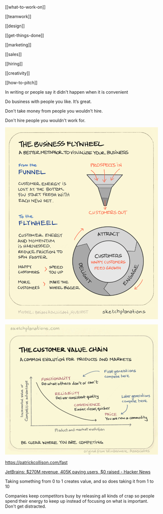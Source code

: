 ---
---

[[what-to-work-on]]

[[teamwork]]

[[design]]

[[get-things-done]]

[[marketing]]

[[sales]]

[[hiring]]

[[creativity]]

[[how-to-pitch]]

In writing or people say it didn't happen when it is convenient

Do business with people you like. It’s great.

Don't take money from people you wouldn't hire.

Don't hire people you wouldn't work for.

![](/assets/static/img/business-flywheel.png)

![](/assets/static/img/the-customer-value-chain.jpeg)

<https://patrickcollison.com/fast>

[JetBrains: $270M revenue, 405K paying users, $0 raised - Hacker News](https://news.ycombinator.com/item?id=21796793)

Taking something from 0 to 1 creates value, and so does taking it from 1 to 10 

Companies keep competitors busy by releasing all kinds of crap so people spend their energy to keep up instead of focusing on what is important. Don't get distracted. 